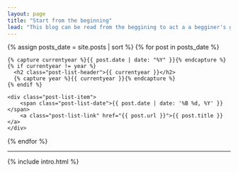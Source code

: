```yaml
---
layout: page
title: "Start from the beginning"
lead: "This blog can be read from the beggining to act a a begginer's guide."
---
```


<section class="post-list">
  {% assign posts_date = site.posts | sort %}
  {% for post in posts_date %}

    {% capture currentyear %}{{ post.date | date: "%Y" }}{% endcapture %}
    {% if currentyear != year %}
      <h2 class="post-list-header">{{ currentyear }}</h2>
      {% capture year %}{{ currentyear }}{% endcapture %}
    {% endif %}

    <div class="post-list-item">
        <span class="post-list-date">{{ post.date | date: '%B %d, %Y' }}</span>
        <a class="post-list-link" href="{{ post.url }}">{{ post.title }}</a>
    </div>

  {% endfor %}

</section>
<hr>
{% include intro.html %}